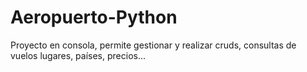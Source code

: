 # Aeropuerto-Python
Proyecto en consola, permite gestionar y realizar cruds, consultas de vuelos lugares, países, precios...
